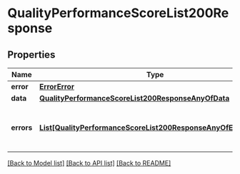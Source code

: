 # QualityPerformanceScoreList200Response

## Properties
Name | Type | Description | Notes
------------ | ------------- | ------------- | -------------
**error** | [**ErrorError**](ErrorError.md) |  | [optional] 
**data** | [**QualityPerformanceScoreList200ResponseAnyOfData**](QualityPerformanceScoreList200ResponseAnyOfData.md) |  | [optional] 
**errors** | [**List[QualityPerformanceScoreList200ResponseAnyOfErrorsInner]**](QualityPerformanceScoreList200ResponseAnyOfErrorsInner.md) | Array of errors for any failing translation IDs | [optional] 

[[Back to Model list]](../README.md#documentation-for-models) [[Back to API list]](../README.md#documentation-for-api-endpoints) [[Back to README]](../README.md)



